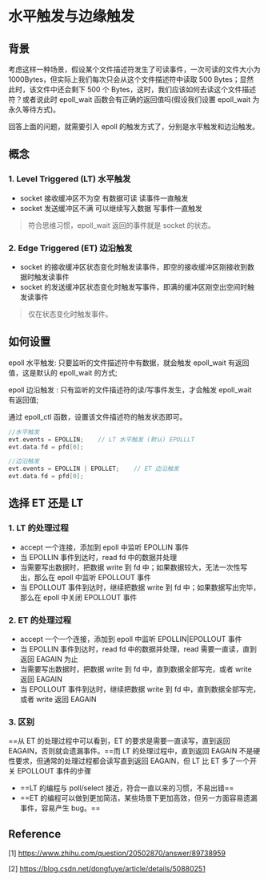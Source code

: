 # 水平触发与边缘触发

## 背景

考虑这样一种场景，假设某个文件描述符发生了可读事件，一次可读的文件大小为 1000Bytes，但实际上我们每次只会从这个文件描述符中读取 500 Bytes；显然此时，该文件中还会剩下 500 个 Bytes，这时，我们应该如何去读这个文件描述符？或者说此时 epoll_wait 函数会有正确的返回值吗(假设我们设置 epoll_wait 为永久等待方式)。

回答上面的问题，就需要引入 epoll 的触发方式了，分别是水平触发和边沿触发。

## 概念

### 1. Level Triggered (LT) 水平触发

* socket 接收缓冲区不为空 有数据可读 读事件一直触发
* socket 发送缓冲区不满 可以继续写入数据 写事件一直触发

> 符合思维习惯，epoll_wait 返回的事件就是 socket 的状态。

### 2. Edge Triggered (ET) 边沿触发

* socket 的接收缓冲区状态变化时触发读事件，即空的接收缓冲区刚接收到数据时触发读事件
* socket 的发送缓冲区状态变化时触发写事件，即满的缓冲区刚空出空间时触发读事件

> 仅在状态变化时触发事件。

## 如何设置

epoll 水平触发: 只要监听的文件描述符中有数据，就会触发 epoll_wait 有返回值，这是默认的 epoll_wait 的方式;

epoll 边沿触发 : 只有监听的文件描述符的读/写事件发生，才会触发 epoll_wait 有返回值;

通过 epoll_ctl 函数，设置该文件描述符的触发状态即可。

```c
//水平触发
evt.events = EPOLLIN;    // LT 水平触发 (默认) EPOLLLT
evt.data.fd = pfd[0];

//边沿触发
evt.events = EPOLLIN | EPOLLET;    // ET 边沿触发
evt.data.fd = pfd[0];
```

## 选择 ET 还是 LT

### 1. LT 的处理过程

* accept 一个连接，添加到 epoll 中监听 EPOLLIN 事件
* 当 EPOLLIN 事件到达时，read fd 中的数据并处理
* 当需要写出数据时，把数据 write 到 fd 中；如果数据较大，无法一次性写出，那么在 epoll 中监听 EPOLLOUT 事件
* 当 EPOLLOUT 事件到达时，继续把数据 write 到 fd 中；如果数据写出完毕，那么在 epoll 中关闭 EPOLLOUT 事件

### 2. ET 的处理过程

* accept 一个一个连接，添加到 epoll 中监听 EPOLLIN|EPOLLOUT 事件
* 当 EPOLLIN 事件到达时，read fd 中的数据并处理，read 需要一直读，直到返回 EAGAIN 为止
* 当需要写出数据时，把数据 write 到 fd 中，直到数据全部写完，或者 write 返回 EAGAIN
* 当 EPOLLOUT 事件到达时，继续把数据 write 到 fd 中，直到数据全部写完，或者 write 返回 EAGAIN

### 3. 区别

==从 ET 的处理过程中可以看到，ET 的要求是需要一直读写，直到返回 EAGAIN，否则就会遗漏事件。==而 LT 的处理过程中，直到返回 EAGAIN 不是硬性要求，但通常的处理过程都会读写直到返回 EAGAIN，但 LT 比 ET 多了一个开关 EPOLLOUT 事件的步骤

* ==LT 的编程与 poll/select 接近，符合一直以来的习惯，不易出错==
* ==ET 的编程可以做到更加简洁，某些场景下更加高效，但另一方面容易遗漏事件，容易产生 bug。==

## Reference

[1] <https://www.zhihu.com/question/20502870/answer/89738959>

[2] <https://blog.csdn.net/dongfuye/article/details/50880251>
